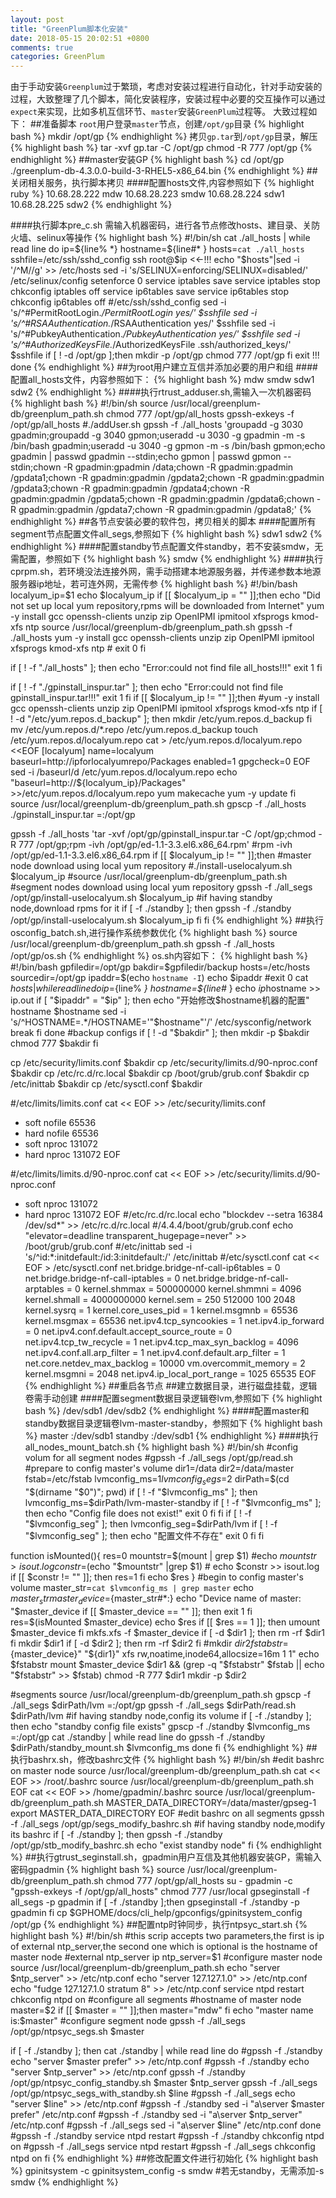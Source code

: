 ```yaml
---
layout: post
title: "GreenPlum脚本化安装"
date: 2018-05-15 20:02:51 +0800
comments: true
categories: GreenPlum
---
```

由于手动安装`Greenplum`过于繁琐，考虑对安装过程进行自动化，针对手动安装的过程，大致整理了几个脚本，简化安装程序，安装过程中必要的交互操作可以通过`expect`来实现，比如多机互信环节、`master`安装`GreenPlum`过程等。
大致过程如下：
##准备脚本
`root`用户登录`master`节点，创建`/opt/gp`目录
{% highlight bash %}
mkdir /opt/gp
{% endhighlight %}
拷贝`gp.tar`到`/opt/gp`目录，解压
{% highlight bash %}
tar -xvf gp.tar -C /opt/gp
chmod -R 777 /opt/gp
{% endhighlight %}
##master安装GP
{% highlight bash %}
cd /opt/gp
./greenplum-db-4.3.0.0-build-3-RHEL5-x86_64.bin
{% endhighlight %}
##关闭相关服务，执行脚本拷贝
####配置hosts文件,内容参照如下
{% highlight ruby %}
10.68.28.222 mdw
10.68.28.223 smdw
10.68.28.224 sdw1
10.68.28.225 sdw2
{% endhighlight %}
<!--more-->
####执行脚本pre_c.sh
需输入机器密码，进行各节点修改hosts、建目录、关防火墙、selinux等操作
{% highlight bash %}
#!/bin/sh
cat ./all_hosts | while read line
do
   ip=${line% *}
   hostname=${line#* }
   hosts=`cat ./all_hosts`
   sshfile=/etc/ssh/sshd_config
   ssh root@$ip <<-!!!
echo "$hosts"|sed -i '/^M//g' >> /etc/hosts
sed -i 's/SELINUX=enforcing/SELINUX=disabled/' /etc/selinux/config
setenforce 0
service iptables save
service iptables stop
chkconfig iptables off
service ip6tables save
service ip6tables stop
chkconfig ip6tables off
#/etc/ssh/sshd_config
sed -i 's/^#PermitRootLogin.*/PermitRootLogin yes/' $sshfile
sed -i 's/^#RSAAuthentication.*/RSAAuthentication yes/' $sshfile
sed -i 's/^#PubkeyAuthentication.*/PubkeyAuthentication yes/' $sshfile
sed -i 's/^#AuthorizedKeysFile.*/AuthorizedKeysFile .ssh\/authorized_keys/' $sshfile
if [ ! -d /opt/gp ];then
   mkdir -p /opt/gp
   chmod 777 /opt/gp
fi
exit
!!!
done
{% endhighlight %}
##为root用户建立互信并添加必要的用户和组
####配置all_hosts文件，内容参照如下：
{% highlight bash %}
mdw
smdw
sdw1
sdw2
{% endhighlight %}
####执行rtrust_adduser.sh,需输入一次机器密码
{% highlight bash %}
#!/bin/sh
source /usr/local/greenplum-db/greenplum_path.sh
chmod 777 /opt/gp/all_hosts
gpssh-exkeys -f /opt/gp/all_hosts
#./addUser.sh
gpssh -f ./all_hosts 'groupadd -g 3030 gpadmin;groupadd -g 3040 gpmon;useradd -u 3030 -g gpadmin -m -s /bin/bash gpadmin;useradd -u 3040 -g gpmon -m -s /bin/bash gpmon;echo gpadmin | passwd gpadmin --stdin;echo gpmon | passwd gpmon --stdin;chown -R gpadmin:gpadmin /data;chown -R gpadmin:gpadmin /gpdata1;chown -R gpadmin:gpadmin /gpdata2;chown -R gpadmin:gpadmin /gpdata3;chown -R gpadmin:gpadmin /gpdata4;chown -R gpadmin:gpadmin /gpdata5;chown -R gpadmin:gpadmin /gpdata6;chown -R gpadmin:gpadmin /gpdata7;chown -R gpadmin:gpadmin /gpdata8;'
{% endhighlight %}
##各节点安装必要的软件包，拷贝相关的脚本
####配置所有segment节点配置文件all_segs,参照如下
{% highlight bash %}
sdw1
sdw2
{% endhighlight %}
####配置standby节点配置文件standby，若不安装smdw，无需配置，参照如下
{% highlight bash %}
smdw
{% endhighlight %}
####执行cprpm.sh，若环境没法连接外网，需手动搭建本地源服务器，并传递参数本地源服务器ip地址，若可连外网，无需传参
{% highlight bash %}
#!/bin/bash
localyum_ip=$1
echo $localyum_ip
if [[ $localyum_ip = "" ]];then
    echo "Did not set up local yum repository,rpms will be downloaded from Internet"
    yum -y install gcc openssh-clients unzip zip OpenIPMI ipmitool xfsprogs kmod-xfs ntp
    source /usr/local/greenplum-db/greenplum_path.sh
    gpssh -f ./all_hosts yum -y install gcc openssh-clients unzip zip OpenIPMI ipmitool xfsprogs kmod-xfs ntp
    # exit 0
fi

if [ ! -f "./all_hosts" ]; then
    echo "Error:could not find file all_hosts!!!"
    exit 1
fi

if [ ! -f "./gpinstall_inspur.tar" ]; then
    echo "Error:could not find file gpinstall_inspur.tar!!!"
    exit 1
fi
if [[ $localyum_ip != "" ]];then
    #yum -y install gcc openssh-clients unzip zip OpenIPMI ipmitool xfsprogs kmod-xfs ntp
    if [ ! -d "/etc/yum.repos.d_backup" ]; then
        mkdir /etc/yum.repos.d_backup
    fi
    mv /etc/yum.repos.d/*.repo /etc/yum.repos.d_backup
    touch /etc/yum.repos.d/localyum.repo
    cat > /etc/yum.repos.d/localyum.repo <<EOF
        [localyum]
        name=localyum
        baseurl=http://ipforlocalyumrepo/Packages
        enabled=1
        gpgcheck=0
    EOF
    sed -i /baseurl/d /etc/yum.repos.d/localyum.repo
    echo "baseurl=http://${localyum_ip}/Packages" >>/etc/yum.repos.d/localyum.repo
    yum makecache
    yum -y update
fi
source /usr/local/greenplum-db/greenplum_path.sh
gpscp -f ./all_hosts ./gpinstall_inspur.tar =:/opt/gp

gpssh -f ./all_hosts 'tar -xvf /opt/gp/gpinstall_inspur.tar -C /opt/gp;chmod -R 777 /opt/gp;rpm -ivh /opt/gp/ed-1.1-3.3.el6.x86_64.rpm'
#rpm -ivh /opt/gp/ed-1.1-3.3.el6.x86_64.rpm
if [[ $localyum_ip != "" ]];then
    #master node download using local yum repository
    #./install-uselocalyum.sh $localyum_ip
    #source /usr/local/greenplum-db/greenplum_path.sh
    #segment nodes download using local yum repository
    gpssh -f ./all_segs /opt/gp/install-uselocalyum.sh $localyum_ip
    #if having standby node,download rpms for it
    if [ -f ./standby ]; then
       gpssh -f ./standby /opt/gp/install-uselocalyum.sh $localyum_ip
    fi
fi
{% endhighlight %}
##执行osconfig_batch.sh,进行操作系统参数优化
{% highlight bash %}
source /usr/local/greenplum-db/greenplum_path.sh
gpssh -f ./all_hosts /opt/gp/os.sh
{% endhighlight %}
os.sh内容如下：
{% highlight bash %}
#!/bin/bash
gpfiledir=/opt/gp
bakdir=$gpfiledir/backup
hosts=/etc/hosts
sourcedir=/opt/gp
ipaddr=$(echo `hostname -I`)
echo $ipaddr
#exit 0
cat $hosts | while read line
do
   ip=${line% *}
   hostname=${line#* }
   echo $ip$hostname >> ip.out
   if [ "$ipaddr" = "$ip" ]; then
      echo "开始修改$hostname机器的配置"
      hostname $hostname
      sed -i 's/^HOSTNAME=.*/HOSTNAME='"$hostname"'/' /etc/sysconfig/network
      break
   fi
done
#backup configs
if [ ! -d "$bakdir" ]; then
   mkdir -p $bakdir
   chmod 777 $bakdir
fi

cp /etc/security/limits.conf $bakdir
cp /etc/security/limits.d/90-nproc.conf $bakdir
cp /etc/rc.d/rc.local $bakdir
cp /boot/grub/grub.conf $bakdir
cp /etc/inittab $bakdir
cp /etc/sysctl.conf $bakdir

#/etc/limits/limits.conf
cat << EOF >> /etc/security/limits.conf
* soft nofile 65536
* hard nofile 65536
* soft nproc 131072
* hard nproc 131072
EOF

#/etc/limits/limits.d/90-nproc.conf
cat << EOF >> /etc/security/limits.d/90-nproc.conf
* soft nproc 131072
* hard nproc 131072
EOF
#/etc/rc.d/rc.local
echo "blockdev --setra 16384 /dev/sd*" >> /etc/rc.d/rc.local
#/4.4.4/boot/grub/grub.conf
echo "elevator=deadline transparent_hugepage=never" >> /boot/grub/grub.conf
#/etc/inittab
sed -i 's/^id:*:initdefault:/id:3:initdefault:/' /etc/inittab
#/etc/sysctl.conf
cat << EOF > /etc/sysctl.conf
net.bridge.bridge-nf-call-ip6tables = 0
net.bridge.bridge-nf-call-iptables = 0
net.bridge.bridge-nf-call-arptables = 0
kernel.shmmax = 500000000
kernel.shmmni = 4096
kernel.shmall = 4000000000
kernel.sem = 250 512000 100 2048
kernel.sysrq = 1
kernel.core_uses_pid = 1
kernel.msgmnb = 65536
kernel.msgmax = 65536
net.ipv4.tcp_syncookies = 1
net.ipv4.ip_forward = 0
net.ipv4.conf.default.accept_source_route = 0
net.ipv4.tcp_tw_recycle = 1
net.ipv4.tcp_max_syn_backlog = 4096
net.ipv4.conf.all.arp_filter = 1
net.ipv4.conf.default.arp_filter = 1
net.core.netdev_max_backlog = 10000
vm.overcommit_memory = 2
kernel.msgmni = 2048
net.ipv4.ip_local_port_range = 1025 65535
EOF
{% endhighlight %}
##重启各节点
##建立数据目录，进行磁盘挂载，逻辑卷需手动创建
####配置segment数据目录逻辑卷lvm,参照如下
{% highlight bash %}
/dev/sdb1
/dev/sdb2
{% endhighlight %}
####配置master和standby数据目录逻辑卷lvm-master-standby，参照如下
{% highlight bash %}
master :/dev/sdb1
standby :/dev/sdb1
{% endhighlight %}
####执行all_nodes_mount_batch.sh
{% highlight bash %}
#!/bin/sh
#config volum for all segment nodes
#gpssh -f ./all_segs /opt/gp/read.sh
#prepare to config master's volume
dir1=/data
dir2=/data/master
fstab=/etc/fstab
lvmconfig_ms=$1
lvmconfig_segs=$2
dirPath=$(cd "$(dirname "$0")"; pwd)
if [ ! -f "$lvmconfig_ms" ]; then
   lvmconfig_ms=$dirPath/lvm-master-standby
   if [ ! -f "$lvmconfig_ms" ]; then
     echo "Config file does not exist!"
     exit 0
   fi
fi
if [ ! -f "$lvmconfig_seg" ]; then
   lvmconfig_seg=$dirPath/lvm
   if [ ! -f "$lvmconfig_seg" ]; then
     echo "配置文件不存在"
     exit 0
   fi
fi

function isMounted(){
     res=0
     mountstr=$(mount | grep $1)
     #echo $mountstr > isout.log
     constr=$(echo "$mountstr" |grep $1)
     # echo $constr >> isout.log
     if [[ $constr != "" ]]; then
       res=1
     fi
     echo $res
}
#begin to config master's volume
master_str=`cat $lvmconfig_ms | grep master`
echo $master_str
master_device=${master_str#*:}
echo "Device name of master: "$master_device
if [[ $master_device == "" ]]; then
    exit 1
fi
res=$(isMounted $master_device)
echo $res
if [[ $res == 1 ]]; then
    umount $master_device
fi
mkfs.xfs -f $master_device
if [ -d $dir1 ]; then
    rm -rf $dir1
fi
mkdir $dir1
if [ -d $dir2 ]; then
    rm -rf $dir2
fi
#mkdir $dir2
fstabstr=${master_device}" "${dir1}" xfs rw,noatime,inode64,allocsize=16m 1 1"
echo $fstabstr
mount $master_device $dir1 && (grep -q "$fstabstr" $fstab || echo "$fstabstr" >> $fstab)
chmod -R 777 $dir1
mkdir -p $dir2

#segments
source /usr/local/greenplum-db/greenplum_path.sh
gpscp -f ./all_segs $dirPath/lvm =:/opt/gp
gpssh -f ./all_segs $dirPath/read.sh $dirPath/lvm
#if having standby node,config its volume
if [ -f ./standby ]; then
     echo "standby config file exists"
     gpscp -f ./standby $lvmconfig_ms =:/opt/gp
     cat ./standby | while read line
     do
     gpssh -f ./standby $dirPath/standby_mount.sh $lvmconfig_ms
     done
fi
{% endhighlight %}
##执行bashrx.sh，修改bashrc文件
{% highlight bash %}
#!/bin/sh
#edit bashrc on master node
source /usr/local/greenplum-db/greenplum_path.sh
cat << EOF >> /root/.bashrc
source /usr/local/greenplum-db/greenplum_path.sh
EOF
cat << EOF >> /home/gpadmin/.bashrc
    source /usr/local/greenplum-db/greenplum_path.sh
    MASTER_DATA_DIRECTORY=/data/master/gpseg-1
    export MASTER_DATA_DIRECTORY
EOF
#edit bashrc on all segments
gpssh -f ./all_segs /opt/gp/segs_modify_bashrc.sh
#if having standby node,modify its bashrc
if [ -f ./standby ]; then
   gpssh -f ./standby /opt/gp/stb_modify_bashrc.sh
   echo "exist standby node"
fi
{% endhighlight %}
##执行gtrust_seginstall.sh，gpadmin用户互信及其他机器安装GP，需输入密码gpadmin
{% highlight bash %}
source /usr/local/greenplum-db/greenplum_path.sh
chmod 777 /opt/gp/all_hosts
su - gpadmin -c "gpssh-exkeys -f /opt/gp/all_hosts"
chmod 777 /usr/local
gpseginstall -f all_segs -p gpadmin
if [ -f ./standby ];then
    gpseginstall -f ./standby -p gpadmin
fi
cp $GPHOME/docs/cli_help/gpconfigs/gpinitsystem_config /opt/gp
{% endhighlight %}
##配置ntp时钟同步，执行ntpsyc_start.sh
{% highlight bash %}
#!/bin/sh
#this scrip accepts two parameters,the first is ip of external ntp_server,the second one which is optional is the hostname of master node
#external ntp_server ip
ntp_server=$1
#configure master node
source /usr/local/greenplum-db/greenplum_path.sh
echo "server $ntp_server" >> /etc/ntp.conf
echo "server 127.127.1.0" >> /etc/ntp.conf
echo "fudge 127.127.1.0 stratum 8" >> /etc/ntp.conf
service ntpd restart
chkconfig ntpd on
#configure all segments
#hostname of master node
master=$2
if [[ $master = "" ]];then
    master="mdw"
fi
echo "master name is:$master"
#configure segment node
gpssh -f ./all_segs /opt/gp/ntpsyc_segs.sh $master

if [ -f ./standby ]; then
    cat ./standby | while read line
    do
    #gpssh -f ./standby echo "server $master prefer" >> /etc/ntp.conf
    #gpssh -f ./standby echo "server $ntp_server" >> /etc/ntp.conf
    gpssh -f ./standby /opt/gp/ntpsyc_config_standby.sh $master $ntp_server
    gpssh -f ./all_segs /opt/gp/ntpsyc_segs_with_standby.sh $line
    #gpssh -f ./all_segs echo "server $line" >> /etc/ntp.conf
    #gpssh -f ./standby sed -i "a\server $master prefer" /etc/ntp.conf
    #gpssh -f ./standby sed -i "a\server $ntp_server" /etc/ntp.conf
    #gpssh -f ./all_segs sed -i "a\server $line" /etc/ntp.conf
    done
    #gpssh -f ./standby service ntpd restart
    #gpssh -f ./standby chkconfig ntpd on
    #gpssh -f ./all_segs service ntpd restart
    #gpssh -f ./all_segs chkconfig ntpd on
fi
{% endhighlight %}
##修改配置文件进行初始化
{% highlight bash %}
gpinitsystem -c gpinitsystem_config -s smdw #若无standby，无需添加-s smdw
{% endhighlight %}
